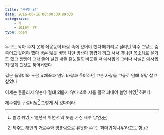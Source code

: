 ```yaml
---
title: '구럼비낭'
date: 2016-06-16T00:00:00+09:00
categories: 
    - 시
    - 2016年 作
type: poem
---
```


누구도 막아 주지 못해
쇠몽둥이 바람 속에 있어야 했다
떼거리로 달리던 억수
그날도 숨죽이고 있어야 했다
생손 앓듯 비명 치던 밤바다
힘겹게 끼고 서서
가녀린 목소리로 울기도 했고
빳빳이 고개 들어 날던 새들
곁눈질로 비웃을 때
예사롭게 그러나 사실은 예사롭지 않게
그것도 품어버렸다

검은 돌멩이와
노란 유채꽃과
연두 바람과
웃어주던 고운 사람들
그들로 인해 정말 살고 싶었다

이제는
흔들리지 않는다
절대 외롭지 않다
초록 시름 활짝 펴내어
놀멍 쉬멍[^1] 하련다

제주섬엔 구럼비낭[^2]
그렇게 서 있다더라


[^1]: 놀멍 쉬멍 - ‘놀면서 쉬면서’의 뜻을 가진 제주 방언.
[^2]: 제주도 해안의 가로수와 방풍림으로 유명한 수목. ‘까마귀쪽나무’라고도 함.
